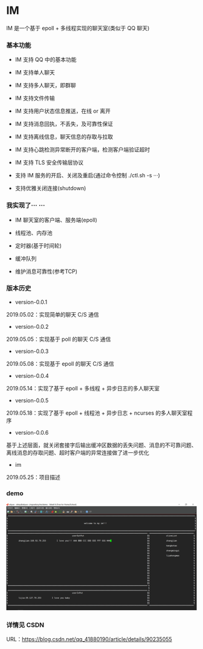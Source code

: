 # IM

IM 是一个基于 epoll + 多线程实现的聊天室(类似于 QQ 聊天)

### 基本功能

- IM 支持 QQ 中的基本功能

- IM 支持单人聊天

- IM 支持多人聊天，即群聊

- IM 支持文件传输

- IM 支持用户状态信息推送，在线 or 离开

- IM 支持消息回执，不丢失，及可靠性保证

- IM 支持离线信息，聊天信息的存取与拉取

- IM 支持心跳检测异常断开的客户端，检测客户端验证超时

- IM 支持 TLS 安全传输层协议

- 支持 IM 服务的开启、关闭及重启(通过命令控制 ./ctl.sh -s ···)

- 支持优雅关闭连接(shutdown)

### 我实现了··· ···

- IM 聊天室的客户端、服务端(epoll)

- 线程池、内存池

- 定时器(基于时间轮)

- 缓冲队列

- 维护消息可靠性(参考TCP)

### 版本历史

- version-0.0.1

2019.05.02：实现简单的聊天 C/S 通信

- version-0.0.2

2019.05.05：实现基于 poll 的聊天 C/S 通信

- version-0.0.3

2019.05.08：实现基于 epoll 的聊天 C/S 通信

- version-0.0.4

2019.05.14：实现了基于 epoll + 多线程 + 异步日志的多人聊天室

- version-0.0.5

2019.05.18：实现了基于 epoll + 线程池 + 异步日志 + ncurses 的多人聊天室程序

- version-0.0.6

基于上述层面，就关闭套接字后输出缓冲区数据的丢失问题、消息的不可靠问题、离线消息的存取问题、超时客户端的异常连接做了进一步优化

- im

2019.05.25：项目描述

### demo

![](https://github.com/Apriluestc/img.org/blob/master/demo.png)

### 详情见 CSDN

URL：https://blog.csdn.net/qq_41880190/article/details/90235055
